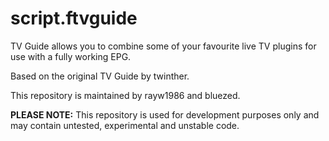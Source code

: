 script.ftvguide
===============

TV Guide allows you to combine some of your favourite live TV plugins for use with a fully working EPG.

Based on the original TV Guide by twinther.

This repository is maintained by rayw1986 and bluezed.

**PLEASE NOTE:** 
This repository is used for development purposes only and may contain untested, experimental and unstable code. 
